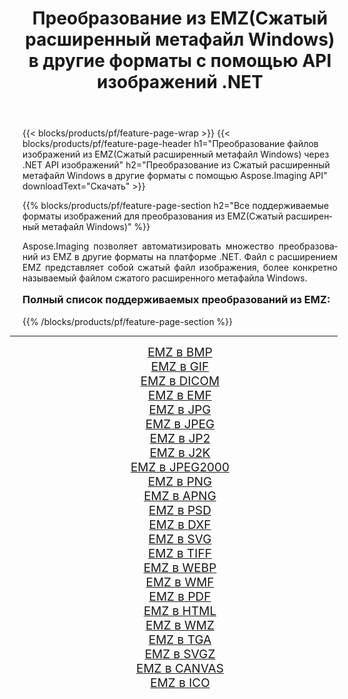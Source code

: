 ﻿---
title: Преобразование из EMZ(Сжатый расширенный метафайл Windows) в другие форматы с помощью API изображений .NET 
weight: 3920
url: /ru/net/conversion/from/emz/ 
lang: ru
langdirlevel: 2
locales: zh-hans,ja,it,ru,de,es,fr,nl,id,lt,pl,pt,vi,tr,ko,zh-hant,ar,hi,th,sv,cs,uk,he
description: Используя Aspose.Imaging, вы можете легко конвертировать из EMZ(Сжатый расширенный метафайл Windows) в другие форматы.
---

{{< blocks/products/pf/feature-page-wrap >}}
{{< blocks/products/pf/feature-page-header h1="Преобразование файлов изображений из EMZ(Сжатый расширенный метафайл Windows) через .NET API изображений" h2="Преобразование из Сжатый расширенный метафайл Windows в другие форматы с помощью Aspose.Imaging API" downloadText="Скачать" >}}


{{% blocks/products/pf/feature-page-section  h2="Все поддерживаемые форматы изображений для преобразования из EMZ(Сжатый расширенный метафайл Windows)" %}}
<p align=justify>Aspose.Imaging позволяет автоматизировать множество преобразований из EMZ в другие форматы на платформе .NET. Файл с расширением EMZ представляет собой сжатый файл изображения, более конкретно называемый файлом сжатого расширенного метафайла Windows.</p>
<h3 style="margin-top:16px;">
Полный список поддерживаемых преобразований из EMZ:
</h3>
{{% /blocks/products/pf/feature-page-section %}}
<div class="container-fluid productfamilypage bg-gray">
    <div class="convertypes bg-gray agp-content section">
        <div class="container">
		<hr style="margin-left:-20px;"/>
		<div class="row other-converters" style="gap: 10px;font-size: 19px;text-align:center;">
		    <div class='col-md-3 other-converter remove-lp remove-rp'><a href="/imaging/ru/net/conversion/emz-to-bmp/" style="padding:15px;">EMZ в BMP</a></div><div class='col-md-3 other-converter remove-lp remove-rp'><a href="/imaging/ru/net/conversion/emz-to-gif/" style="padding:15px;">EMZ в GIF</a></div><div class='col-md-3 other-converter remove-lp remove-rp'><a href="/imaging/ru/net/conversion/emz-to-dicom/" style="padding:15px;">EMZ в DICOM</a></div><div class='col-md-3 other-converter remove-lp remove-rp'><a href="/imaging/ru/net/conversion/emz-to-emf/" style="padding:15px;">EMZ в EMF</a></div><div class='col-md-3 other-converter remove-lp remove-rp'><a href="/imaging/ru/net/conversion/emz-to-jpg/" style="padding:15px;">EMZ в JPG</a></div><div class='col-md-3 other-converter remove-lp remove-rp'><a href="/imaging/ru/net/conversion/emz-to-jpeg/" style="padding:15px;">EMZ в JPEG</a></div><div class='col-md-3 other-converter remove-lp remove-rp'><a href="/imaging/ru/net/conversion/emz-to-jp2/" style="padding:15px;">EMZ в JP2</a></div><div class='col-md-3 other-converter remove-lp remove-rp'><a href="/imaging/ru/net/conversion/emz-to-j2k/" style="padding:15px;">EMZ в J2K</a></div><div class='col-md-3 other-converter remove-lp remove-rp'><a href="/imaging/ru/net/conversion/emz-to-jpeg2000/" style="padding:15px;">EMZ в JPEG2000</a></div><div class='col-md-3 other-converter remove-lp remove-rp'><a href="/imaging/ru/net/conversion/emz-to-png/" style="padding:15px;">EMZ в PNG</a></div><div class='col-md-3 other-converter remove-lp remove-rp'><a href="/imaging/ru/net/conversion/emz-to-apng/" style="padding:15px;">EMZ в APNG</a></div><div class='col-md-3 other-converter remove-lp remove-rp'><a href="/imaging/ru/net/conversion/emz-to-psd/" style="padding:15px;">EMZ в PSD</a></div><div class='col-md-3 other-converter remove-lp remove-rp'><a href="/imaging/ru/net/conversion/emz-to-dxf/" style="padding:15px;">EMZ в DXF</a></div><div class='col-md-3 other-converter remove-lp remove-rp'><a href="/imaging/ru/net/conversion/emz-to-svg/" style="padding:15px;">EMZ в SVG</a></div><div class='col-md-3 other-converter remove-lp remove-rp'><a href="/imaging/ru/net/conversion/emz-to-tiff/" style="padding:15px;">EMZ в TIFF</a></div><div class='col-md-3 other-converter remove-lp remove-rp'><a href="/imaging/ru/net/conversion/emz-to-webp/" style="padding:15px;">EMZ в WEBP</a></div><div class='col-md-3 other-converter remove-lp remove-rp'><a href="/imaging/ru/net/conversion/emz-to-wmf/" style="padding:15px;">EMZ в WMF</a></div><div class='col-md-3 other-converter remove-lp remove-rp'><a href="/imaging/ru/net/conversion/emz-to-pdf/" style="padding:15px;">EMZ в PDF</a></div><div class='col-md-3 other-converter remove-lp remove-rp'><a href="/imaging/ru/net/conversion/emz-to-html/" style="padding:15px;">EMZ в HTML</a></div><div class='col-md-3 other-converter remove-lp remove-rp'><a href="/imaging/ru/net/conversion/emz-to-wmz/" style="padding:15px;">EMZ в WMZ</a></div><div class='col-md-3 other-converter remove-lp remove-rp'><a href="/imaging/ru/net/conversion/emz-to-tga/" style="padding:15px;">EMZ в TGA</a></div><div class='col-md-3 other-converter remove-lp remove-rp'><a href="/imaging/ru/net/conversion/emz-to-svgz/" style="padding:15px;">EMZ в SVGZ</a></div><div class='col-md-3 other-converter remove-lp remove-rp'><a href="/imaging/ru/net/conversion/emz-to-canvas/" style="padding:15px;">EMZ в CANVAS</a></div><div class='col-md-3 other-converter remove-lp remove-rp'><a href="/imaging/ru/net/conversion/emz-to-ico/" style="padding:15px;">EMZ в ICO</a></div>
                </div>
        </div>
    </div>
</div>
<br/>

